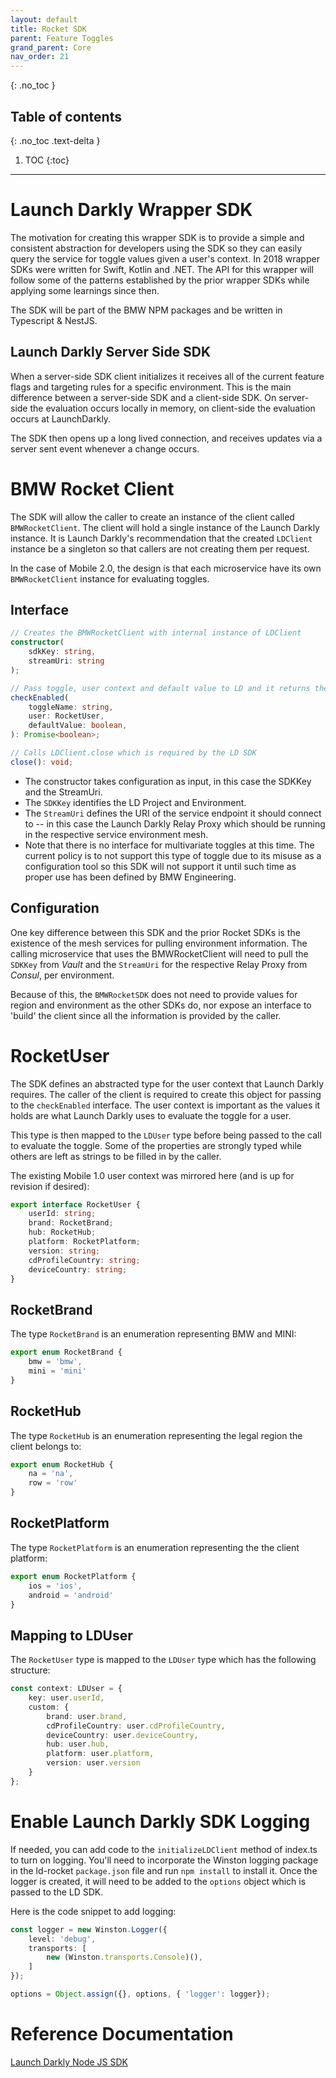 ```yaml
---
layout: default
title: Rocket SDK
parent: Feature Toggles
grand_parent: Core
nav_order: 21
---
```


{: .no_toc }

## Table of contents
{: .no_toc .text-delta }

1. TOC
{:toc}

---

# Launch Darkly Wrapper SDK

The motivation for creating this wrapper SDK is to provide a simple and consistent abstraction for developers using the SDK so they can easily query the service for toggle values given a user's context.  In 2018 wrapper SDKs were written for Swift, Kotlin and .NET.  The API for this wrapper will follow some of the patterns established by the prior wrapper SDKs while applying some learnings since then.

The SDK will be part of the BMW NPM packages and be written in Typescript & NestJS.

## Launch Darkly Server Side SDK

When a server-side SDK client initializes it receives all of the current feature flags and targeting rules for a specific environment. This is the main difference between a server-side SDK and a client-side SDK. On server-side the evaluation occurs locally in memory, on client-side the evaluation occurs at LaunchDarkly.

The SDK then opens up a long lived connection, and receives updates via a server sent event whenever a change occurs.

# BMW Rocket Client 

The SDK will allow the caller to create an instance of the client called `BMWRocketClient`.  The client will hold a single instance of the Launch Darkly instance.  It is Launch Darkly's recommendation that the created `LDClient` instance be a singleton so that callers are not creating them per request.  

In the case of Mobile 2.0, the design is that each microservice have its own `BMWRocketClient` instance for evaluating toggles.

## Interface

```typescript
// Creates the BMWRocketClient with internal instance of LDClient
constructor(
    sdkKey: string,
    streamUri: string
);

// Pass toggle, user context and default value to LD and it returns the value of the toggle
checkEnabled(
    toggleName: string,
    user: RocketUser,
    defaultValue: boolean,
): Promise<boolean>;

// Calls LDClient.close which is required by the LD SDK
close(): void;
```
* The constructor takes configuration as input, in this case the SDKKey and the StreamUri.  
* The `SDKKey` identifies the LD Project and Environment.
* The `StreamUri` defines the URI of the service endpoint it should connect to -- in this case the Launch Darkly Relay Proxy which should be running in the respective service environment mesh.
* Note that there is no interface for multivariate toggles at this time.  The current policy is to not support this type of toggle due to its misuse as a configuration tool so this SDK will not support it until such time as proper use has been defined by BMW Engineering.

## Configuration

One key difference between this SDK and the prior Rocket SDKs is the existence of the mesh services for pulling environment information. The calling microservice that uses the BMWRocketClient will need to pull the `SDKKey` from *Vault* and the `StreamUri` for the respective Relay Proxy from *Consul*, per environment.  

Because of this, the `BMWRocketSDK` does not need to provide values for region and environment as the other SDKs do, nor expose an interface to 'build' the client since all the information is provided by the caller.

# RocketUser

The SDK defines an abstracted type for the user context that Launch Darkly requires.  The caller of the client is required to create this object for passing to the `checkEnabled` interface.  The user context is important as the values it holds are what Launch Darkly uses to evaluate the toggle for a user.

This type is then mapped to the `LDUser` type before being passed to the call to evaluate the toggle.  Some of the properties are strongly typed while others are left as strings to be filled in by the caller.

The existing Mobile 1.0 user context was mirrored here (and is up for revision if desired):
```typescript
export interface RocketUser {
    userId: string;
    brand: RocketBrand;
    hub: RocketHub;
    platform: RocketPlatform;
    version: string;
    cdProfileCountry: string;
    deviceCountry: string;
}
```

## RocketBrand

The type `RocketBrand` is an enumeration representing BMW and MINI:
```typescript
export enum RocketBrand {
    bmw = 'bmw',
    mini = 'mini'
}
```

## RocketHub

The type `RocketHub` is an enumeration representing the legal region the client belongs to:
```typescript
export enum RocketHub {
    na = 'na',
    row = 'row'
}
```

## RocketPlatform

The type `RocketPlatform` is an enumeration representing the the client platform:
```typescript
export enum RocketPlatform {
    ios = 'ios',
    android = 'android'
}
```

## Mapping to LDUser

The `RocketUser` type is mapped to the `LDUser` type which has the following structure:
```typescript
const context: LDUser = {
    key: user.userId,
    custom: {
        brand: user.brand,
        cdProfileCountry: user.cdProfileCountry,
        deviceCountry: user.deviceCountry,
        hub: user.hub,
        platform: user.platform,
        version: user.version
    }
};
```
# Enable Launch Darkly SDK Logging

If needed, you can add code to the `initializeLDClient` method of index.ts to turn on logging.  You'll need to incorporate the Winston logging package in the ld-rocket `package.json` file and run `npm install` to install it.  Once the logger is created, it will need to be added to the `options` object which is passed to the LD SDK.

Here is the code snippet to add logging:
```typescript
const logger = new Winston.Logger({
    level: 'debug',
    transports: [
        new (Winston.transports.Console)(),
    ]
});

options = Object.assign({}, options, { 'logger': logger});
```
# Reference Documentation

[Launch Darkly Node JS SDK](https://docs.launchdarkly.com/docs/node-sdk-reference)